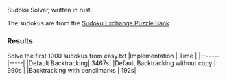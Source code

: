 Sudoku Solver, written in rust.

The sudokus are from the [Sudoku Exchange Puzzle Bank](https://github.com/grantm/sudoku-exchange-puzzle-bank)

### Results 
Solve the first 1000 sudokus from easy.txt
|Implementation | Time |
|-------|-----|
|Default Backtracking| 3467s|
|Default Backtracking without copy | 990s |
|Backtracking with pencilmarks | 192s|

